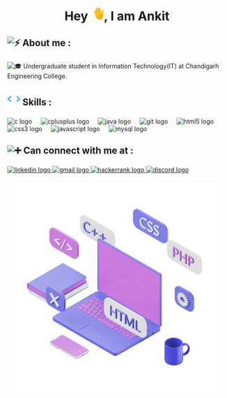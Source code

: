 <h1 align="center">Hey <img src="Assets/Hi.gif" height="30" />, I am Ankit</h1>

###

<h2 align="left">
  <picture>
    <source srcset="https://fonts.gstatic.com/s/e/notoemoji/latest/26a1/512.webp" type="image/webp">
    <img src="https://fonts.gstatic.com/s/e/notoemoji/latest/26a1/512.gif" alt="⚡" width="32" height="32">
  </picture>
  About me :</h2>

###

<p align="left">
  <picture>
    <source srcset="https://fonts.gstatic.com/s/e/notoemoji/latest/1f393/512.webp" type="image/webp">
    <img src="https://fonts.gstatic.com/s/e/notoemoji/latest/1f393/512.gif" alt="🎓" width="32" height="32">
  </picture>
  Undergraduate student in Information Technology(IT) at Chandigarh Engineering College.</p>

###

<h2 align="left"><img src="Assets/CodeLogoAnimated.gif" height="30" >  Skills  :</h2>

###

<div align="left">
  <img src="https://cdn.jsdelivr.net/gh/devicons/devicon/icons/c/c-original.svg" height="40" alt="c logo"  />
  <img width="12" />
  <img src="https://cdn.jsdelivr.net/gh/devicons/devicon/icons/cplusplus/cplusplus-original.svg" height="40" alt="cplusplus logo"  />
  <img width="12" />
  <img src="https://cdn.jsdelivr.net/gh/devicons/devicon/icons/java/java-original.svg" height="40" alt="java logo"  />
  <img width="12" />
  <img src="https://cdn.jsdelivr.net/gh/devicons/devicon/icons/git/git-original.svg" height="40" alt="git logo"  />
  <img width="12" />
  <img src="https://cdn.jsdelivr.net/gh/devicons/devicon/icons/html5/html5-original.svg" height="40" alt="html5 logo"  />
  <img width="12" />
  <img src="https://cdn.jsdelivr.net/gh/devicons/devicon/icons/css3/css3-original.svg" height="40" alt="css3 logo"  />
  <img width="12" />
  <img src="https://cdn.jsdelivr.net/gh/devicons/devicon/icons/javascript/javascript-original.svg" height="40" alt="javascript logo"  />
  <img width="12" />
  <img src="https://cdn.jsdelivr.net/gh/devicons/devicon/icons/mysql/mysql-original.svg" height="40" alt="mysql logo"  />
</div>

###

<h2 align="left">
  <picture>
    <source srcset="https://fonts.gstatic.com/s/e/notoemoji/latest/2795/512.webp" type="image/webp">
    <img src="https://fonts.gstatic.com/s/e/notoemoji/latest/2795/512.gif" alt="➕" width="32" height="32">
  </picture>
  Can connect with me at :</h2>

###

<div align="left">
  <a href="https://www.linkedin.com/in/ankitshubham01" target="_blank">
    <img src="https://raw.githubusercontent.com/maurodesouza/profile-readme-generator/master/src/assets/icons/social/linkedin/default.svg" width="52" height="40" alt="linkedin logo"  />
  </a>
  <a href="ankitshubham2002@gmail.com" target="_blank">
    <img src="https://raw.githubusercontent.com/maurodesouza/profile-readme-generator/master/src/assets/icons/social/gmail/default.svg" width="52" height="40" alt="gmail logo"  />
  </a>
  <a href="hackerrank.com/AnkitShubham" target="_blank">
    <img src="https://raw.githubusercontent.com/maurodesouza/profile-readme-generator/master/src/assets/icons/social/hackerrank/default.svg" width="52" height="40" alt="hackerrank logo"  />
  </a>
  <a href="https://discordapp.com/users/782274439357399051/" target="_blank">
    <img src="https://raw.githubusercontent.com/maurodesouza/profile-readme-generator/master/src/assets/icons/social/discord/default.svg" width="52" height="40" alt="discord logo"  />
  </a>
</div>

###

<div align="center">
  <img src="Assets/WebDevAnimated.gif" width="480" height="480" frameBorder="0" class="giphy-embed" allowFullScreen>
</div>

###

